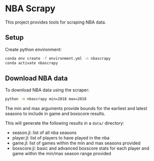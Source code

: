 # NBA Scrapy

This project provides tools for scraping NBA data.

## Setup

Create python environment:

```bash
conda env create -f environment.yml -n nbascrapy
conda activate nbascrapy
```

## Download NBA data

To download NBA data using the scraper:

```bash
python -m nbascrapy min=2018 max=2018 
```
The min and max arguments provide bounds for the earliest and latest seasons to include in game and boxscore results.

This will generate the following results in a `data/` directory:
- season.jl: list of all nba seasons
- player.jl: list of players to have played in the nba
- game.jl: list of games within the min and max seasons provided
- boxscore.jl: basic and advanced boxscore stats for each player and game within the min/max season range provided
